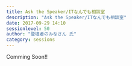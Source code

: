 ```yaml
---
title: Ask the Speaker/ITなんでも相談室
description: "Ask the Speaker/ITなんでも相談室"
date: 2017-09-29 14:10
sessionlevel: 50
author: "登壇者のみなさん 氏"
category: sessions
---
```

Comming Soon!!

